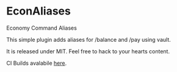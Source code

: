 # EconAliases
Economy Command Aliases

This simple plugin adds aliases for /balance and /pay using vault. 

It is released under MIT. Feel free to hack to your hearts content.

CI Builds avalabile [here](http://ci.riveris.sexy/job/EconAliases/).
